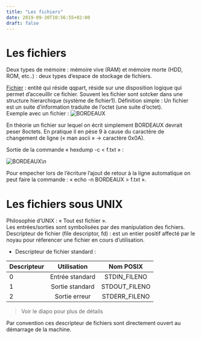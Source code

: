 ```yaml
---
title: "Les fichiers"
date: 2019-09-30T10:56:55+02:00
draft: false
---
```

# Les fichiers

Deux types de mémoire : mémoire vive (RAM) et mémoire morte (HDD, ROM, etc..) : deux types d’espace de stockage de fichiers.

<u>Fichier</u> : entité qui réside qqpart, réside sur une disposition logique qui permet d’acceuillir ce fichier. Souvent les fichier sont sotcker dans une structure hierarchique (système de fichier1). Définition simple : Un fichier est un suite d’information traduite de l’octet (une suite d’octet).\
Exemple avec un fichier :
![BORDEAUX](../Les_fichiers_ressources/Les_fichier_bordeaux.png)

En théorie un fichier sur lequel on écrit simplement BORDEAUX devrait peser 8octets. En pratique il en pèse 9 à cause du caractère de changement de ligne (« man ascii » → caractère 0x0A).

Sortie de la commande « hexdump -c < f.txt » :

![BORDEAUX\n](../Les_fichiers_ressources/Les_fichier_bordeaux_n.png)

Pour empecher lors de l’écriture l’ajout de retour à la ligne automatique on peut faire la commande : « echo -n BORDEAUX > f.txt ».

# Les fichiers sous UNIX
Philosophie d’UNIX : « Tout est fichier ».\
Les entrées/sorties sont symbolisées par des manipulation des fichiers.\
Descripteur de fichier (file descriptor, fd) : est un entier positif affecté par le noyau pour réferencer une fichier en cours d’utilisation.

+ Descripteur de fichier standard :

| Descripteur | Utilisation | Nom POSIX|
|:-------------|:-------------:|:-----:|
| 0     | Entrée standard |STDIN_FILENO|
| 1      | Sortie standard      |  STDOUT_FILENO |
| 2 | Sortie erreur      | STDERR_FILENO |

> Voir le diapo pour plus de détails

Par convention ces descripteur de fichiers sont directement ouvert au démarrage de la machine.
